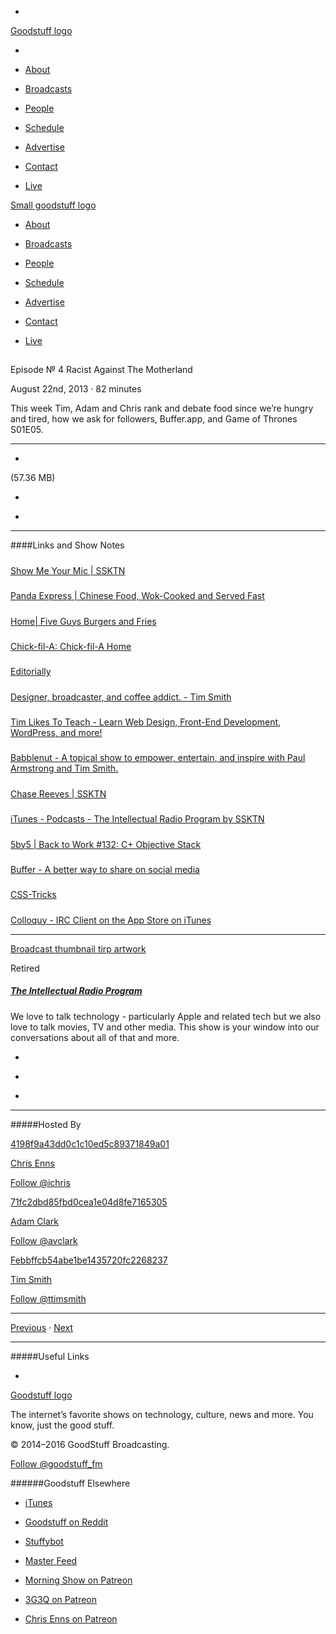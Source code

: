 

-
[Goodstuff logo](http://www.goodstuff.fm/)[](/assets/goodstuff_logo-17c1fe6f378352de5d7345f76152130b.svg)

-


-  [About](/about)

-  [Broadcasts](/broadcasts)

-  [People](/people)

-  [Schedule](/schedule)

-  [Advertise](/advertise)

-  [Contact](/contact)

-  [Live](/live)


[Small goodstuff logo](http://www.goodstuff.fm/)[](/assets/small_goodstuff_logo-bf032e72b9ec41494f4d90905f1ad619.svg)


-  [About](/about)

-  [Broadcasts](/broadcasts)

-  [People](/people)

-  [Schedule](/schedule)

-  [Advertise](/advertise)

-  [Contact](/contact)

-  [Live](/live)


##
Episode № 4
Racist Against The Motherland


August 22nd, 2013
&middot;
82
minutes


This week Tim, Adam and Chris rank and debate food since we’re hungry and tired, how we ask for followers, Buffer.app, and Game of Thrones S01E05.


------------------------------


-
[](https://goodstuffs3.s3.amazonaws.com/uploads/tirp-4.mp3)(57.36 MB)

-
[](http://twitter.com/intent/tweet?text=The%20Intellectual%20Radio%20Program%20%E2%84%96%204%20on%20@goodstuff_fm%20-%20http://goodstuff.fm/tirp/4)

-
[](http://www.facebook.com/sharer/sharer.php?u=http://goodstuff.fm/tirp/4)


------------------------------


####Links and Show Notes

#####
[Show Me Your Mic | SSKTN](http://www.ssktn.com/smym/)


#####
[Panda Express | Chinese Food, Wok-Cooked and Served Fast](http://www.pandaexpress.com/)


#####
[Home| Five Guys Burgers and Fries](http://www.fiveguys.com/)


#####
[Chick-fil-A: Chick-fil-A Home](http://www.chick-fil-a.com/)


#####
[Editorially](https://editorially.com/)


#####
[Designer, broadcaster, and coffee addict. - Tim Smith](http://ttimsmith.com/)


#####
[Tim Likes To Teach - Learn Web Design, Front-End Development, WordPress, and more!](http://timlikestoteach.com/)


#####
[Babblenut - A topical show to empower, entertain, and inspire with Paul Armstrong and Tim Smith.](http://babblenut.com/)


#####
[Chase Reeves | SSKTN](http://www.ssktn.com/smym/chase-reeves/)


#####
[iTunes - Podcasts - The Intellectual Radio Program by SSKTN](https://itunes.apple.com/us/podcast/intellectual-radio-program/id682246844?ign-mpt=uo%3D8)


#####
[5by5 | Back to Work #132: C+ Objective Stack](http://5by5.tv/b2w/132)


#####
[Buffer - A better way to share on social media](https://bufferapp.com/)


#####
[CSS-Tricks](http://css-tricks.com/)


#####
[Colloquy - IRC Client on the App Store on iTunes](https://itunes.apple.com/ca/app/colloquy-irc-client/id302000478?mt=8&ign-mpt=uo%3D8)


------------------------------


[Broadcast thumbnail tirp artwork](/tirp)[](https://goodstuffs3.s3.amazonaws.com/uploads/broadcast/image/15/broadcast_thumbnail_tirp_artwork.png)

Retired


##### [The Intellectual Radio Program](/tirp)


We love to talk technology - particularly Apple and related tech but we also love to talk movies, TV and other media. This show is your window into our conversations about all of that and more.

-
[](https://itunes.apple.com/us/podcast/intellectual-radio-program/id682246844)

-
[](/tirp/feed)

-
[](mailto:chris@goodstuff.fm?cc=sponsorship%40goodstuff.fm&subject=%5BGoodStuff%20FM%5D%20Sponsorship%20Inquiry%20for%20The%20Intellectual%20Radio%20Program)


------------------------------


#####Hosted By


[4198f9a43dd0c1c10ed5c89371849a01](/people/chris-enns)[](http://gravatar.com/avatar/4198f9a43dd0c1c10ed5c89371849a01.png?s=300&r=pg)

[Chris Enns](/people/chris-enns)


[Follow @ichris](https://twitter.com/ichris)


[71fc2dbd85fbd0cea1e04d8fe7165305](/people/avclark)[](http://gravatar.com/avatar/71fc2dbd85fbd0cea1e04d8fe7165305.png?s=300&r=pg)

[Adam Clark](/people/avclark)


[Follow @avclark](https://twitter.com/avclark)


[Febbffcb54abe1be1435720fc2268237](/people/ttimsmith)[](http://gravatar.com/avatar/febbffcb54abe1be1435720fc2268237.png?s=300&r=pg)

[Tim Smith](/people/ttimsmith)


[Follow @ttimsmith](https://twitter.com/ttimsmith)


------------------------------


[Previous](/tirp/3)
&middot;
[Next](/tirp/5)


------------------------------


#####Useful Links

-
[](mailto:chris@goodstuff.fm?subject=%5BGoodstuff%20FM%5D%20Feedback%20for%20The%20Intellectual%20Radio%20Program)


[Goodstuff logo](http://www.goodstuff.fm/)[](/assets/goodstuff_logo-17c1fe6f378352de5d7345f76152130b.svg)


The internet’s favorite shows on technology, culture, news and more. You know, just the good stuff.


&copy; 2014&ndash;2016 GoodStuff Broadcasting.

[Follow @goodstuff_fm](https://twitter.com/goodstufffm)


######Goodstuff Elsewhere

-  [iTunes](https://itunes.apple.com/us/artist/goodstuff-fm/id843385597?mt=2)

-  [Goodstuff on Reddit](https://www.reddit.com/r/Goodstuff_fm/)

-  [Stuffybot](http://stuffybot.goodstuff.fm)

-  [Master Feed](/master/feed)

-  [Morning Show on Patreon](https://www.patreon.com/morningshow)

-  [3G3Q on Patreon](https://www.patreon.com/3g3q)

-  [Chris Enns on Patreon](https://www.patreon.com/ichris)
